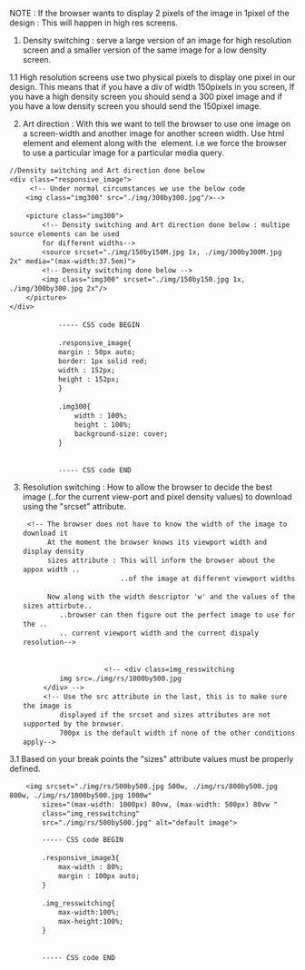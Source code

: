 NOTE : If the browser wants to display 2 pixels of the image in 1pixel of the design : This will happen in high res screens.

1. Density switching : serve a large version of an image for high resolution screen and a smaller version of the same image for a low density screen.

1.1 High resolution screens use two physical pixels to display one pixel in our design.
This means that if you have a div of width 150pixels in you screen, If you have a high density screen you should send a 300 pixel image and if you have a low density screen you should send the 150pixel image.

2. Art direction : With this we want to tell the browser to use one image on a screen-width and another image for another screen width. Use html element <picture> and <source> element along with the <img> element.
 i.e we force the browser to use a particular image for a particular media query.



<!-- This means that if the 
: Width of screen is less than "37.5em/600px" + if the device pixel ration is "1.0" : 150by150M.jpg is served
: Width of screen is less than "37.5em/600px" + if the device pixel ration is "2.0" : 300by300M.jpg is served

: Width of screen greater than "37.5em/600px" + if the device pixel ration is "1.0" : 150by150.jpg is served
: Width of screen greater than "37.5em/600px" + if the device pixel ration is "2.0" : 300by300.jpg is served -->

    //Density switching and Art direction done below
    <div class="responsive_image">
         <!-- Under normal circumstances we use the below code 
        <img class="img300" src="./img/300by300.jpg"/>-->
        
        <picture class="img300">
            <!-- Density switching and Art direction done below : multipe source elements can be used 
            for different widths-->
            <source srcset="./img/150by150M.jpg 1x, ./img/300by300M.jpg 2x" media="(max-width:37.5em)">
            <!-- Density switching done below -->
            <img class="img300" srcset="./img/150by150.jpg 1x, ./img/300by300.jpg 2x"/>
        </picture>
    </div>

                ----- CSS code BEGIN

                .responsive_image{
                margin : 50px auto;
                border: 1px solid red;
                width : 152px;
                height : 152px; 
                }

                .img300{ 
                    width : 100%;
                    height : 100%;
                    background-size: cover;
                }  


                ----- CSS code END

3. Resolution switching : How to allow the browser to decide the best image (..for the current view-port and pixel density values) to download using the "srcset" attribute.

        <!-- The browser does not have to know the width of the image to download it 
             At the moment the browser knows its viewport width and display density
             sizes attribute : This will inform the browser about the appox width ..
                               ..of the image at different viewport widths
                            
             Now along with the width descriptor 'w' and the values of the sizes attirbute..
                ..browser can then figure out the perfect image to use for the ..
                .. current viewport width and the current dispaly resolution-->


                           <!-- <div class=img_resswitching
                img src=./img/rs/1000by500.jpg
            </div> -->
            <!-- Use the src attribute in the last, this is to make sure the image is 
                displayed if the srcset and sizes attributes are not supported by the browser. 
                700px is the default width if none of the other conditions apply-->
3.1 Based on your break points the "sizes" attribute values must be properly defined.                

        <img srcset="./img/rs/500by500.jpg 500w, ./img/rs/800by500.jpg 800w, ./img/rs/1000by500.jpg 1000w"
            sizes="(max-width: 1000px) 80vw, (max-width: 500px) 80vw " 
            class="img_resswitching" 
            src="./img/rs/500by500.jpg" alt="default image"> 

<!-- using srcset - we first tell the images we have and their widths.
     using sizes - we tell the browser the width of the image at different breakpoints
     and the browser will automatically decide what image to pull based on 'viewport width + pixel density'
    
    MY assumption is you can not say at what viewport width a particular image will be pulled.
    This sounds like a more convinient way as - you just define what you have and leave the rest to the browser.

 -->
            ----- CSS code BEGIN

            .responsive_image3{
                max-width : 80%;
                margin : 100px auto;
            }

            .img_resswitching{
                max-width:100%;
                max-height:100%;
            }  


            ----- CSS code END
